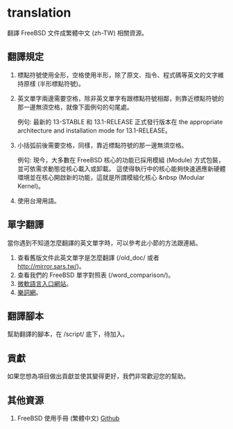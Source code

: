 # translation
翻譯 FreeBSD 文件成繁體中文 (zh-TW) 相關資源。

## 翻譯規定
1. 標點符號使用全形，空格使用半形，除了原文、指令、程式碼等英文的文字維持原樣 (半形標點符號)。
2. 英文單字兩邊需要空格，除非英文單字有跟標點符號相鄰，則靠近標點符號的那一邊無須空格，就像下面例句的句尾處。

    例句: 最新的 13-STABLE 和 13.1-RELEASE 正式發行版本在 the appropriate architecture and installation mode for 13.1-RELEASE。
3. 小括弧前後需要空格，同樣，靠近標點符號的那一邊無須空格。

    例句: 現今，大多數在 FreeBSD 核心的功能已採用模組 (Module) 方式包裝，並可依需求動態從核心載入或卸載。 這使得執行中的核心能夠快速適應新硬體環境並在核心開啟新的功能，這就是所謂模組化核心 &nbsp (Modular Kernel)。
4. 使用台灣用語。

## 單字翻譯
當你遇到不知道怎麼翻譯的英文單字時，可以參考此小節的方法跟連結。

1. 查看舊版文件此英文單字是怎麼翻譯 (/old_doc/ 或者 http://mirror.sars.tw/)。
2. 查看我們的 FreeBSD 單字對照表 (/word_comparison/)。
3. [微軟語言入口網站](https://www.microsoft.com/zh-tw/language)。
4. [樂詞網](https://terms.naer.edu.tw/search/)。

## 翻譯腳本 
幫助翻譯的腳本，在 /script/ 底下，待加入。

## 貢獻
如果您想為項目做出貢獻並使其變得更好，我們非常歡迎您的幫助。

## 其他資源

1. FreeBSD 使用手冊 (繁體中文) [Github](https://github.com/cwlin0416/freebsd-handbook)
